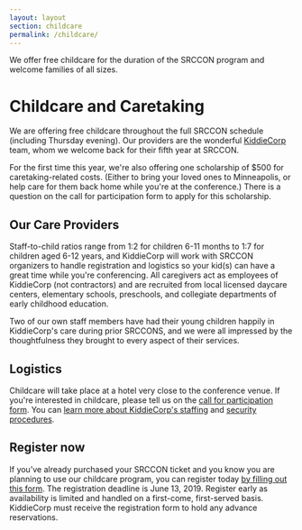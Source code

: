 ```yaml
---
layout: layout
section: childcare
permalink: /childcare/
---
```


<p class="big-lead">We offer free childcare for the duration of the SRCCON program and welcome families of all sizes.</p>

# Childcare and Caretaking

We are offering free childcare throughout the full SRCCON schedule (including Thursday evening). Our providers are the wonderful [KiddieCorp](https://www.kiddiecorp.com/)  team, whom we welcome back for their fifth year at SRCCON.

For the first time this year, we're also offering one scholarship of $500 for caretaking-related costs. (Either to bring your loved ones to Minneapolis, or help care for them back home while you're at the conference.) There is a question on the call for participation form to apply for this scholarship.

## Our Care Providers

Staff-to-child ratios range from 1:2 for children 6-11 months to 1:7 for children aged 6-12 years, and KiddieCorp will work with SRCCON organizers to handle registration and logistics so your kid(s) can have a great time while you're conferencing. All caregivers act as employees of KiddieCorp (not contractors) and are recruited from local licensed daycare centers, elementary schools, preschools, and collegiate departments of early childhood education.

Two of our own staff members have had their young children happily in KiddieCorp's care during prior SRCCONS, and we were all impressed by the thoughtfulness they brought to every aspect of their services.

## Logistics

Childcare will take place at a hotel very close to the conference venue. If you're interested in childcare, please tell us on the [call for participation form](/participation/form/). You can [learn more about KiddieCorp's staffing](https://www.kiddiecorp.com/staffselect.html) and [security procedures](https://www.kiddiecorp.com/security.html).

## Register now

If you’ve already purchased your SRCCON ticket and you know you are planning to use our childcare program, you can register today [by filling out this form](https://www.jotform.com/KiddieCorp/srcconkids). The registration deadline is June 13, 2019. Register early as availability is limited and handled on a first-come, first-served basis. KiddieCorp must receive the registration form to hold any advance reservations.
